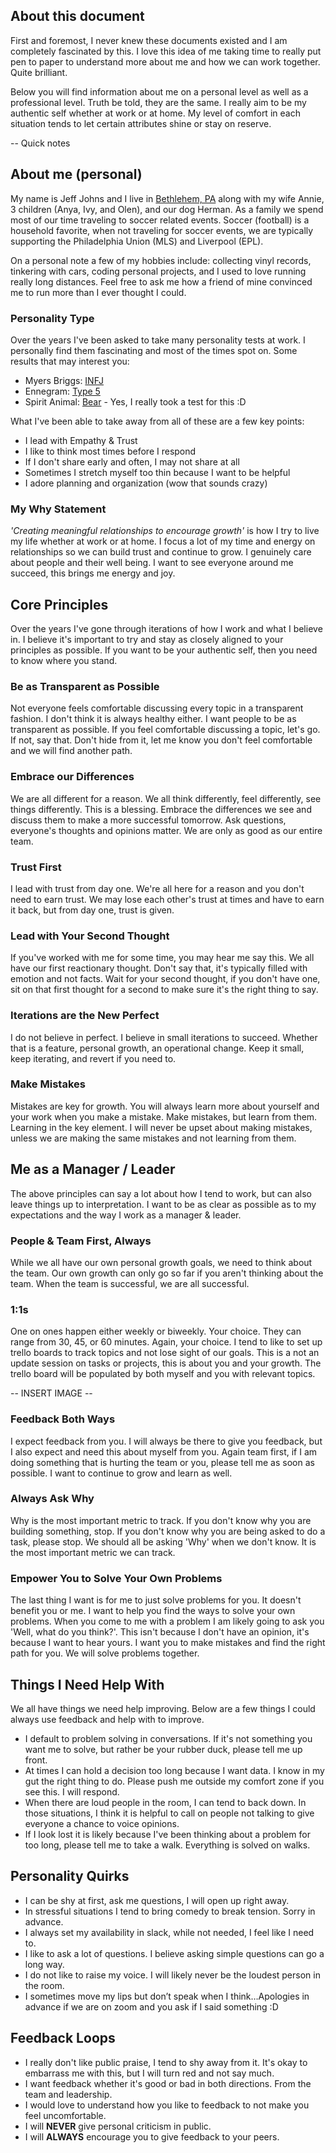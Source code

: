 ## About this document
First and foremost, I never knew these documents existed and I am completely fascinated by this. I love this idea of me taking time to really put pen to paper to understand more about me and how we can work together. Quite brilliant.

Below you will find information about me on a personal level as well as a professional level. Truth be told, they are the same. I really aim to be my authentic self whether at work or at home. My level of comfort in each situation tends to let certain attributes shine or stay on reserve.

-- Quick notes

## About me (personal)
My name is Jeff Johns and I live in [Bethlehem, PA](https://www.google.com/maps/place/Bethlehem,+PA/@40.6253013,-75.4010458,13z/data=!3m1!4b1!4m5!3m4!1s0x89c43e4acc94c115:0x4ec59c491c91b283!8m2!3d40.6259316!4d-75.3704579) along with my wife Annie, 3 children (Anya, Ivy, and Olen), and our dog Herman. As a family we spend most of our time traveling to soccer related events. Soccer (football) is a household favorite, when not traveling for soccer events, we are typically supporting the Philadelphia Union (MLS) and Liverpool (EPL).

On a personal note a few of my hobbies include: collecting vinyl records, tinkering with cars, coding personal projects, and I used to love running really long distances. Feel free to ask me how a friend of mine convinced me to run more than I ever thought I could.

### Personality Type
Over the years I've been asked to take many personality tests at work. I personally find them fascinating and most of the times spot on. Some results that may interest you:

- Myers Briggs: [INFJ](https://www.verywellmind.com/infj-introverted-intuitive-feeling-judging-2795978)
- Ennegram: [Type 5](https://www.truity.com/enneagram/personality-type-5-investigator)
- Spirit Animal: [Bear](https://trustedpsychicmediums.com/spirit-animals/bear-spirit-animal/) - Yes, I really took a test for this :D

What I've been able to take away from all of these are a few key points:
- I lead with Empathy & Trust
- I like to think most times before I respond
- If I don't share early and often, I may not share at all
- Sometimes I stretch myself too thin because I want to be helpful
- I adore planning and organization (wow that sounds crazy)

### My Why Statement
*'Creating meaningful relationships to encourage growth'* is how I try to live my life whether at work or at home. I focus a lot of my time and energy on relationships so we can build trust and continue to grow. I genuinely care about people and their well being. I want to see everyone around me succeed, this brings me energy and joy.

## Core Principles
Over the years I've gone through iterations of how I work and what I believe in. I believe it's important to try and stay as closely aligned to your principles as possible. If you want to be your authentic self, then you need to know where you stand.

### Be as Transparent as Possible
Not everyone feels comfortable discussing every topic in a transparent fashion. I don't think it is always healthy either. I want people to be as transparent as possible. If you feel comfortable discussing a topic, let's go. If not, say that. Don't hide from it, let me know you don't feel comfortable and we will find another path.

### Embrace our Differences
We are all different for a reason. We all think differently, feel differently, see things differently. This is a blessing. Embrace the differences we see and discuss them to make a more successful tomorrow. Ask questions, everyone's thoughts and opinions matter. We are only as good as our entire team.

### Trust First
I lead with trust from day one. We're all here for a reason and you don't need to earn trust. We may lose each other's trust at times and have to earn it back, but from day one, trust is given.

### Lead with Your Second Thought
If you've worked with me for some time, you may hear me say this. We all have our first reactionary thought. Don't say that, it's typically filled with emotion and not facts. Wait for your second thought, if you don't have one, sit on that first thought for a second to make sure it's the right thing to say.

### Iterations are the New Perfect
I do not believe in perfect. I believe in small iterations to succeed. Whether that is a feature, personal growth, an operational change. Keep it small, keep iterating, and revert if you need to.

### Make Mistakes
Mistakes are key for growth. You will always learn more about yourself and your work when you make a mistake. Make mistakes, but learn from them. Learning in the key element. I will never be upset about making mistakes, unless we are making the same mistakes and not learning from them.


## Me as a Manager / Leader
The above principles can say a lot about how I tend to work, but can also leave things up to interpretation. I want to be as clear as possible as to my expectations and the way I work as a manager & leader.

### People & Team First, Always
While we all have our own personal growth goals, we need to think about the team. Our own growth can only go so far if you aren't thinking about the team. When the team is successful, we are all successful.

### 1:1s
One on ones happen either weekly or biweekly. Your choice. They can range from 30, 45, or 60 minutes. Again, your choice. I tend to like to set up trello boards to track topics and not lose sight of our goals. This is a not an update session on tasks or projects, this is about you and your growth. The trello board will be populated by both myself and you with relevant topics.

-- INSERT IMAGE --

### Feedback Both Ways
I expect feedback from you. I will always be there to give you feedback, but I also expect and need this about myself from you. Again team first, if I am doing something that is hurting the team or you, please tell me as soon as possible. I want to continue to grow and learn as well.

### Always Ask Why
Why is the most important metric to track. If you don't know why you are building something, stop. If you don't know why you are being asked to do a task, please stop. We should all be asking 'Why' when we don't know. It is the most important metric we can track.

### Empower You to Solve Your Own Problems
The last thing I want is for me to just solve problems for you. It doesn't benefit you or me. I want to help you find the ways to solve your own problems. When you come to me with a problem I am likely going to ask you 'Well, what do you think?'. This isn't because I don't have an opinion, it's because I want to hear yours. I want you to make mistakes and find the right path for you. We will solve problems together.

## Things I Need Help With
We all have things we need help improving. Below are a few things I could always use feedback and help with to improve.

- I default to problem solving in conversations. If it's not something you want me to solve, but rather be your rubber duck, please tell me up front.
- At times I can hold a decision too long because I want data. I know in my gut the right thing to do. Please push me outside my comfort zone if you see this. I will respond.
- When there are loud people in the room, I can tend to back down. In those situations, I think it is helpful to call on people not talking to give everyone a chance to voice opinions.
- If I look lost it is likely because I've been thinking about a problem for too long, please tell me to take a walk. Everything is solved on walks.

## Personality Quirks
- I can be shy at first, ask me questions, I will open up right away.
- In stressful situations I tend to bring comedy to break tension. Sorry in advance.
- I always set my availability in slack, while not needed, I feel like I need to.
- I like to ask a lot of questions. I believe asking simple questions can go a long way.
- I do not like to raise my voice. I will likely never be the loudest person in the room.
- I sometimes move my lips but don’t speak when I think…Apologies in advance if we are on zoom and you ask if I said something :D

## Feedback Loops
- I really don't like public praise, I tend to shy away from it. It's okay to embarrass me with this, but I will turn red and not say much.
- I want feedback whether it's good or bad in both directions. From the team and leadership.
- I would love to understand how you like to feedback to not make you feel uncomfortable.
- I will **NEVER** give personal criticism in public.
- I will **ALWAYS** encourage you to give feedback to your peers.
